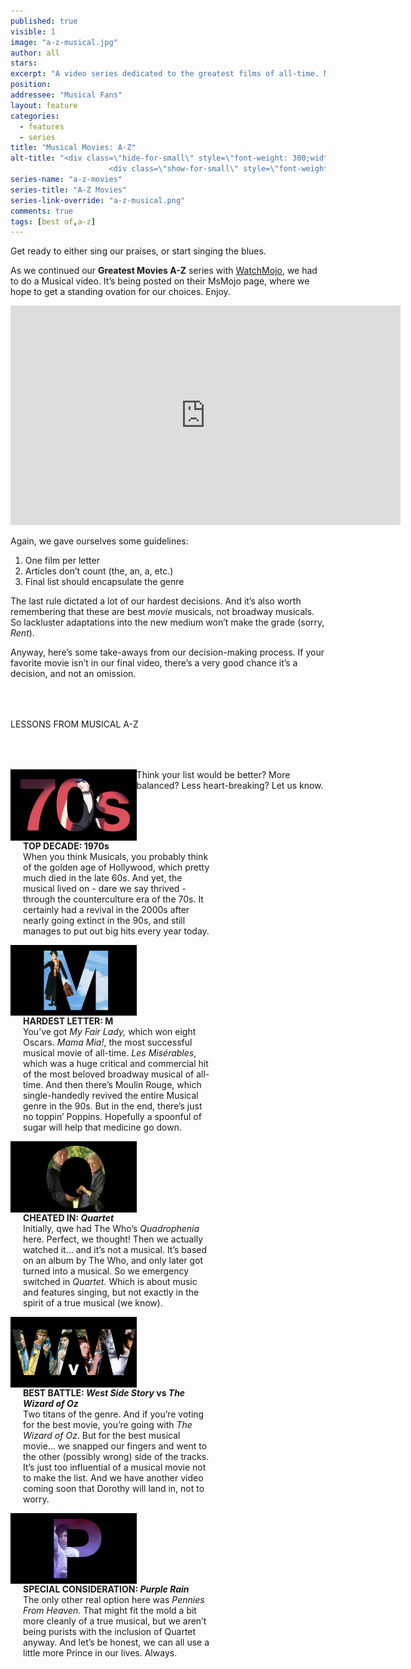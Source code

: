 ```yaml
---
published: true
visible: 1
image: "a-z-musical.jpg"
author: all
stars: 
excerpt: "A video series dedicated to the greatest films of all-time. Made In partnership with our friends at WatchMojo."
position: 
addressee: "Musical Fans"
layout: feature
categories: 
  - features
  - series
title: "Musical Movies: A-Z"
alt-title: "<div class=\"hide-for-small\" style=\"font-weight: 300;width: 16rem;margin: -10rem auto 0 auto;font-family: Helvetica Neue;color: #fff;font-size: 1.5rem;padding-left: 2rem;text-align: center;\">The greatest movies of all time</div>
	                  <div class=\"show-for-small\" style=\"font-weight: 300;width: 10rem;margin: 3.5rem auto 0 auto;font-family: Helvetica Neue;color: #fff;font-size: 1rem;padding-left: 1rem;text-align: center;\">The greatest movies of all time</div>"
series-name: "a-z-movies"
series-title: "A-Z Movies"
series-link-override: "a-z-musical.png"
comments: true
tags: [best of,a-z]
---
```

Get ready to either sing our praises, or start singing the blues. 

As we continued our **Greatest Movies A-Z** series with [WatchMojo](https://www.youtube.com/channel/UCaWd5_7JhbQBe4dknZhsHJg), we had to do a Musical video. It’s being posted on their MsMojo page, where we hope to get a standing ovation for our choices. Enjoy. 

<div class="video-container"><iframe width="624" height="351" src="https://www.youtube.com/embed/tZSH0NASKRE?ecver=1" frameborder="0" allowfullscreen></iframe></div>

Again, we gave ourselves some guidelines:

1. One film per letter
1. Articles don’t count (the, an, a, etc.)
1. Final list should encapsulate the genre

The last rule dictated a lot of our hardest decisions. And it’s also worth remembering that these are best _movie_ musicals, not broadway musicals. So lackluster adaptations into the new medium won’t make the grade (sorry, _Rent_). 

Anyway, here’s some take-aways from our decision-making process. If your favorite movie isn’t in our final video, there’s a very good chance it’s a decision, and not an omission. 

<p class="intro" style="margin-top:4rem">LESSONS FROM MUSICAL A-Z</p>

<div class="clearfix" style="margin-top:4rem;width:100%;">
	<div style="height:100%;float:left;width:40%;">
		<img style="vertical-align: top;display: inline-block;" src="/assets/img/features/inline/a-z-musical/top-decade.jpg"> 
	</div>
	<p style="margin-top:0;float:left;width:60%;padding-left: 20px;">
		<strong>TOP DECADE: 1970s</strong><br />
		When you think Musicals, you probably think of the golden age of Hollywood, which pretty much died in the late 60s. And yet, the musical lived on - dare we say thrived - through the counterculture era of the 70s. It certainly had a revival in the 2000s after nearly going extinct in the 90s, and still manages to put out big hits every year today. 
      </p>
</div>

<div class="clearfix"  style="margin-top:4rem;width:100%;">
	<div style="height:100%;float:left;width:40%;">
		<img style="vertical-align: top;display: inline-block;" src="/assets/img/features/inline/a-z-musical/hardest-letter.jpg"> 
	</div>
	<p style="margin-top:0;float:left;width:60%;padding-left: 20px;">
		<strong>HARDEST LETTER: M</strong><br />
	      You’ve got <em>My Fair Lady,</em> which won eight Oscars. <em>Mama Mia!</em>, the most successful musical movie of all-time. <em>Les Misérables</em>, which was a huge critical and commercial hit of the most beloved broadway musical of all-time. And then there’s Moulin Rouge, which single-handedly revived the entire Musical genre in the 90s. But in the end, there’s just no toppin’ Poppins. Hopefully a spoonful of sugar will help that medicine go down. 
	</p>
</div>

<div class="clearfix"  style="margin-top:4rem;width:100%;">
	<div style="height:100%;float:left;width:40%;">
		<img style="vertical-align: top;display: inline-block;" src="/assets/img/features/inline/a-z-musical/cheated-in.jpg"> 
	</div>
	<p style="margin-top:0;float:left;width:60%;padding-left: 20px;">
		<strong>CHEATED IN: <em>Quartet</em></strong><br />
		Initially, qwe had The Who’s <em>Quadrophenia</em> here. Perfect, we thought! Then we actually watched it… and it’s not a musical. It’s based on an album by The Who, and only later got turned into a musical. So we emergency switched in <em>Quartet</em>. Which is about music and features singing, but not exactly in the spirit of a true musical (we know).
	</p>
</div>

<div class="clearfix" style="margin-top:4rem;width:100%;">
	<div style="height:100%;float:left;width:40%;">
		<img style="vertical-align: top;display: inline-block;" src="/assets/img/features/inline/a-z-musical/best-battle.jpg"> 
	</div>
	<p style="margin-top:0;float:left;width:60%;padding-left: 20px;">
		<strong>BEST BATTLE: <em>West Side Story</em> vs <em>The Wizard of Oz</em></strong><br />
		Two titans of the genre. And if you’re voting for the best movie, you’re going with <em>The Wizard of Oz</em>. But for the best musical movie… we snapped our fingers and went to the other (possibly wrong) side of the tracks. It’s just too influential of a musical movie not to make the list. And we have another video coming soon that Dorothy will land in, not to worry.
	</p>
</div>

<div class="clearfix"  style="margin:4rem 0;width:100%;">
	<div style="height:100%;float:left;width:40%;">
		<img style="vertical-align: top;display: inline-block;" src="/assets/img/features/inline/a-z-musical/special-consideration.jpg"> 
	</div>
	<p style="margin-top:0;float:left;width:60%;padding-left: 20px;">
		<strong>SPECIAL CONSIDERATION: <em>Purple Rain</em></strong><br />
	     The only other real option here was <em>Pennies From Heaven</em>. That might fit the mold a bit more cleanly of a true musical, but we aren’t being purists with the inclusion of Quartet anyway. And let’s be honest, we can all use a little more Prince in our lives. Always. 
	</p>
</div>

Think your list would be better? More balanced? Less heart-breaking? Let us know.